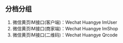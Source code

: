 ## 分档分组

1. 微信黄页IM接口(客户端)：Wechat Huangye ImUser
2. 微信黄页IM接口(商家端)：Wechat Huangye ImShop
3. 微信黄页IM接口(二维码)：Wechat Huangye Qrcode

